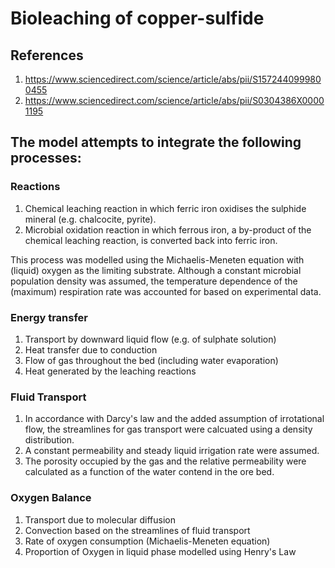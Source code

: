 # Bioleaching of copper-sulfide

## References

1) https://www.sciencedirect.com/science/article/abs/pii/S1572440999800455
2) https://www.sciencedirect.com/science/article/abs/pii/S0304386X00001195

## The model attempts to integrate the following processes:

### Reactions

1) Chemical leaching reaction in which ferric iron oxidises the sulphide mineral (e.g. chalcocite, pyrite).
2) Microbial oxidation reaction in which ferrous iron, a by-product of the chemical leaching reaction, is converted back into ferric iron.

This process was modelled using the Michaelis-Meneten equation with (liquid) oxygen as the limiting substrate. Although a constant microbial population density was assumed, the temperature dependence of the (maximum) respiration rate was accounted for based on experimental data.

### Energy transfer

1) Transport by downward liquid flow (e.g. of sulphate solution)
2) Heat transfer due to conduction
3) Flow of gas throughout the bed (including water evaporation)
4) Heat generated by the leaching reactions

### Fluid Transport

1) In accordance with Darcy's law and the added assumption of irrotational flow, the streamlines for gas transport were calcuated using a density distribution.
2) A constant permeability and steady liquid irrigation rate were assumed. 
3) The porosity occupied by the gas and the relative permeability were calculated as a function of the water contend in the ore bed.

### Oxygen Balance

1) Transport due to molecular diffusion
2) Convection based on the streamlines of fluid transport
3) Rate of oxygen consumption (Michaelis-Meneten equation)
4) Proportion of Oxygen in liquid phase modelled using Henry's Law
